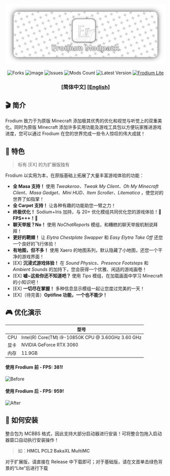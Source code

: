 <div align="center"><img src="https://github.com/WForst-Breeze/Files/blob/main/Frodium/Post_New3.png?raw=true" alt="Frodium Post"/></div>
<div align="center">
  
![Forks](https://img.shields.io/github/stars/WForst-Breeze/Frodium-Modpack?color=yellow&style=for-the-badge) ![image](https://img.shields.io/github/forks/WForst-Breeze/Frodium-Modpack?color=blue&style=for-the-badge)
![Issues](https://img.shields.io/github/issues/WForst-Breeze/Frodium-Modpack?color=success&style=for-the-badge)
![Mods Count](https://img.shields.io/github/directory-file-count/WForst-Breeze/Frodium-Modpack/overrides/mods?label=Mods&color=important&style=for-the-badge)
![Latest Version](https://img.shields.io/github/v/release/WForst-Breeze/Frodium-Modpack?display_name=tag&label=Latest&color=informational&style=for-the-badge)
[![Frodium Lite](https://img.shields.io/badge/-Lite-green?style=for-the-badge)](https://github.com/Scandium-Studio/Frodium-Modpack-Lite)
</div>
<div align="center">
  
### **[简体中文]** [[English]](https://github.com/WForst-Breeze/Frodium-Modpack/blob/main/README-en.md)

</div>

## 🎬 简介
Frodium 致力于为原版 Minecraft 添加极其优秀的优化和视觉与听觉上的双重美化。同时为原版 Minecraft 添加许多实用功能及游戏工具包以方便玩家推进游戏进度，您可以通过 Frodium 在您的世界完成一些令人惊叹的伟大成就！

## 🎉 特色
> 标有 [EX] 的为扩展版独有

Frodium 以实用为本，在原版基础上拓展了大量丰富游戏体验的功能：

- **全 Masa 支持！** 使用 _Tweakeroo、Tweak My Cilent、Oh My Minecraft Cilent、Masa Gadget、Mini HUD、Item Scroller、Litematica_ ，使您对的世界了如指掌！
- **全 Carpet 支持！** 让各种有趣的功能助您一臂之力！
- **终极优化！** Sodium+Iris 加持，与 20+ 优化模组共同优化您的游戏体验！**🚀FPS+++！🚀**
- **聊天举报？No！** 使用 _NoChatReports_ 模组，和糟糕的聊天举报机制说拜拜！
- **更好的鞘翅！** 让 _Elytra Chestplate Swapper_ 和 _Easy Elytra Take Off_ 还您一个良好的飞行体验！
- **有地图，但不多！** 使用 Xaero 的地图系列，默认隐藏了小地图，还您一个干净的游戏界面！
- [EX] **沉浸式游戏体验！** 在 _Sound Physics_、_Presence Footsteps_ 和 _Ambient Sounds_ 的加持下，您会获得一个优雅、闲适的游戏画卷！
- [EX] **嘘~这些你还不知道吧？** 使用 _Tips_ 模组，在加载画面中学习 Minecraft 的小知识吧！
- [EX] **一切尽在掌握！** 多种信息显示模组一起让您度过完美的一天！
- [EX]（待完善）**Optifine 功能，一个也不能少！** 

## 🎮 优化演示
||型号|
|--|--|
|CPU|Intel(R) Core(TM) i9-10850K CPU @ 3.60GHz   3.60 GHz|
|显卡|NVIDIA GeForce RTX 3060|
|内存|11.9GB|

#### 使用 Frodium 前 - FPS: 381!
![Before](https://user-images.githubusercontent.com/110760354/215751234-d62e6f89-2157-4fa7-817e-1fefa555e9c3.png)

#### 使用 Frodium 后 - FPS: 959!
![After](https://user-images.githubusercontent.com/110760354/215751933-7f942926-5529-4bfc-abdf-bc701803f92f.png)

## 💾 如何安装
整合包为 MCBBS 格式，因此支持大部分启动器进行安装！可将整合包拖入启动器窗口自动执行安装操作！
> 如：**HMCL PCL2 BakaXL MultiMC**

对于扩展版，请直接在 Release 中下载即可；对于基础版，请在文首单击绿色背景的“Lite”后进行下载
